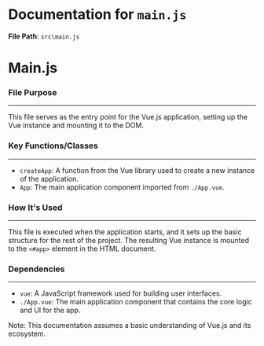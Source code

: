 # Documentation for `main.js`

**File Path**: `src\main.js`

**Main.js**
================

### File Purpose
----------------

This file serves as the entry point for the Vue.js application, setting up the Vue instance and mounting it to the DOM.

### Key Functions/Classes
-------------------------

*   `createApp`: A function from the Vue library used to create a new instance of the application.
*   `App`: The main application component imported from `./App.vue`.

### How It's Used
-----------------

This file is executed when the application starts, and it sets up the basic structure for the rest of the project. The resulting Vue instance is mounted to the `<#app>` element in the HTML document.

### Dependencies
----------------

*   `vue`: A JavaScript framework used for building user interfaces.
*   `./App.vue`: The main application component that contains the core logic and UI for the app.

Note: This documentation assumes a basic understanding of Vue.js and its ecosystem.